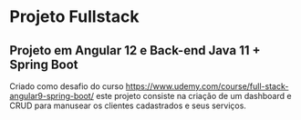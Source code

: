 # Projeto Fullstack

## Projeto em Angular 12 e Back-end Java 11 + Spring Boot

Criado como desafio do curso https://www.udemy.com/course/full-stack-angular9-spring-boot/ este projeto consiste na criação de um dashboard 
e CRUD para manusear os clientes cadastrados e seus serviços.


